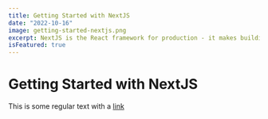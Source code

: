 ```yaml
---
title: Getting Started with NextJS
date: "2022-10-16"
image: getting-started-nextjs.png
excerpt: NextJS is the React framework for production - it makes building fullstack React apps and sites a breeze and ships with built-in SSR.
isFeatured: true
---
```


# Getting Started with NextJS

This is some regular text with a [link](https://google.com)

